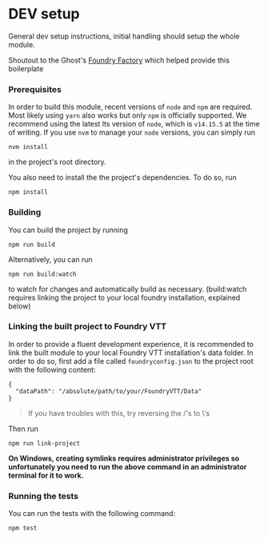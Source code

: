 # DEV setup

General dev setup instructions, initial handling should setup the whole module.

Shoutout to the Ghost's [Foundry Factory](https://github.com/ghost-fvtt/foundry-factory) which helped provide this boilerplate

### Prerequisites

In order to build this module, recent versions of `node` and `npm` are
required. Most likely using `yarn` also works but only `npm` is officially
supported. We recommend using the latest lts version of `node`, which is
`v14.15.5` at the time of writing. If you use `nvm` to manage your `node`
versions, you can simply run

```
nvm install
```

in the project's root directory.

You also need to install the the project's dependencies. To do so, run

```
npm install
```

### Building

You can build the project by running

```
npm run build
```

Alternatively, you can run

```
npm run build:watch
```

to watch for changes and automatically build as necessary. (build:watch requires linking the project to your local foundry installation, explained below)

### Linking the built project to Foundry VTT

In order to provide a fluent development experience, it is recommended to link
the built module to your local Foundry VTT installation's data folder. In
order to do so, first add a file called `foundryconfig.json` to the project root
with the following content:

```
{
  "dataPath": "/absolute/path/to/your/FoundryVTT/Data"
}
```

>If you have troubles with this, try reversing the /'s to \\'s

Then run

```
npm run link-project
```

**On Windows, creating symlinks requires administrator privileges so unfortunately
you need to run the above command in an administrator terminal for it to work.**

### Running the tests

You can run the tests with the following command:

```
npm test
```
